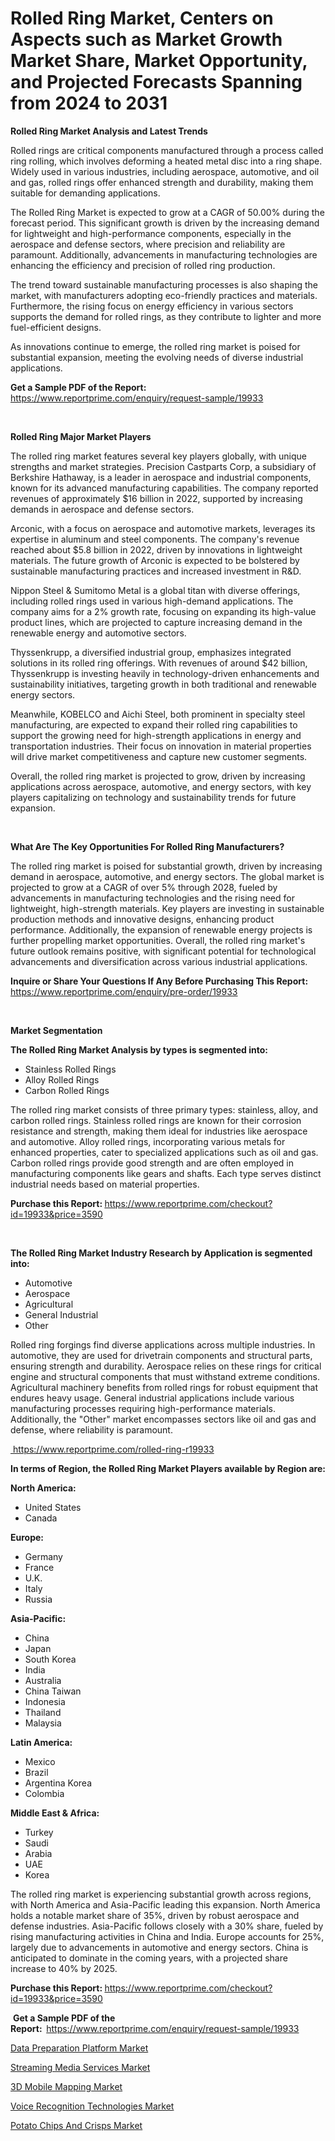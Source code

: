 <p><h1>Rolled Ring Market, Centers on Aspects such as Market Growth Market Share, Market Opportunity, and Projected Forecasts Spanning from 2024 to 2031</h1></p><p><strong>Rolled Ring Market Analysis and Latest Trends</strong></p>
<p><p>Rolled rings are critical components manufactured through a process called ring rolling, which involves deforming a heated metal disc into a ring shape. Widely used in various industries, including aerospace, automotive, and oil and gas, rolled rings offer enhanced strength and durability, making them suitable for demanding applications.</p><p>The Rolled Ring Market is expected to grow at a CAGR of 50.00% during the forecast period. This significant growth is driven by the increasing demand for lightweight and high-performance components, especially in the aerospace and defense sectors, where precision and reliability are paramount. Additionally, advancements in manufacturing technologies are enhancing the efficiency and precision of rolled ring production. </p><p>The trend toward sustainable manufacturing processes is also shaping the market, with manufacturers adopting eco-friendly practices and materials. Furthermore, the rising focus on energy efficiency in various sectors supports the demand for rolled rings, as they contribute to lighter and more fuel-efficient designs. </p><p>As innovations continue to emerge, the rolled ring market is poised for substantial expansion, meeting the evolving needs of diverse industrial applications.</p></p>
<p><strong>Get a Sample PDF of the Report:&nbsp;</strong> <a href="https://www.reportprime.com/enquiry/request-sample/19933?utm_campaign=1834&utm_medium=2&utm_source=Github&utm_content=ia&utm_term=23112024&utm_id=rolled-ring">https://www.reportprime.com/enquiry/request-sample/19933</a></p>
<p>&nbsp;</p>
<p><strong>Rolled Ring Major Market Players</strong></p>
<p><p>The rolled ring market features several key players globally, with unique strengths and market strategies. Precision Castparts Corp, a subsidiary of Berkshire Hathaway, is a leader in aerospace and industrial components, known for its advanced manufacturing capabilities. The company reported revenues of approximately $16 billion in 2022, supported by increasing demands in aerospace and defense sectors.</p><p>Arconic, with a focus on aerospace and automotive markets, leverages its expertise in aluminum and steel components. The company's revenue reached about $5.8 billion in 2022, driven by innovations in lightweight materials. The future growth of Arconic is expected to be bolstered by sustainable manufacturing practices and increased investment in R&D.</p><p>Nippon Steel & Sumitomo Metal is a global titan with diverse offerings, including rolled rings used in various high-demand applications. The company aims for a 2% growth rate, focusing on expanding its high-value product lines, which are projected to capture increasing demand in the renewable energy and automotive sectors.</p><p>Thyssenkrupp, a diversified industrial group, emphasizes integrated solutions in its rolled ring offerings. With revenues of around $42 billion, Thyssenkrupp is investing heavily in technology-driven enhancements and sustainability initiatives, targeting growth in both traditional and renewable energy sectors.</p><p>Meanwhile, KOBELCO and Aichi Steel, both prominent in specialty steel manufacturing, are expected to expand their rolled ring capabilities to support the growing need for high-strength applications in energy and transportation industries. Their focus on innovation in material properties will drive market competitiveness and capture new customer segments.</p><p>Overall, the rolled ring market is projected to grow, driven by increasing applications across aerospace, automotive, and energy sectors, with key players capitalizing on technology and sustainability trends for future expansion.</p></p>
<p>&nbsp;</p>
<p><strong>What Are The Key Opportunities For Rolled Ring Manufacturers?</strong></p>
<p><p>The rolled ring market is poised for substantial growth, driven by increasing demand in aerospace, automotive, and energy sectors. The global market is projected to grow at a CAGR of over 5% through 2028, fueled by advancements in manufacturing technologies and the rising need for lightweight, high-strength materials. Key players are investing in sustainable production methods and innovative designs, enhancing product performance. Additionally, the expansion of renewable energy projects is further propelling market opportunities. Overall, the rolled ring market's future outlook remains positive, with significant potential for technological advancements and diversification across various industrial applications.</p></p>
<p><strong>Inquire or Share Your Questions If Any Before Purchasing This Report:</strong> <a href="https://www.reportprime.com/enquiry/pre-order/19933?utm_campaign=1834&utm_medium=2&utm_source=Github&utm_content=ia&utm_term=23112024&utm_id=rolled-ring">https://www.reportprime.com/enquiry/pre-order/19933</a></p>
<p>&nbsp;</p>
<p><strong>Market Segmentation</strong></p>
<p><strong>The Rolled Ring Market Analysis by types is segmented into:</strong></p>
<p><ul><li>Stainless Rolled Rings</li><li>Alloy Rolled Rings</li><li>Carbon Rolled Rings</li></ul></p>
<p><p>The rolled ring market consists of three primary types: stainless, alloy, and carbon rolled rings. Stainless rolled rings are known for their corrosion resistance and strength, making them ideal for industries like aerospace and automotive. Alloy rolled rings, incorporating various metals for enhanced properties, cater to specialized applications such as oil and gas. Carbon rolled rings provide good strength and are often employed in manufacturing components like gears and shafts. Each type serves distinct industrial needs based on material properties.</p></p>
<p><strong>Purchase this Report:&nbsp;</strong><a href="https://www.reportprime.com/checkout?id=19933&price=3590&utm_campaign=1834&utm_medium=2&utm_source=Github&utm_content=ia&utm_term=23112024&utm_id=rolled-ring">https://www.reportprime.com/checkout?id=19933&price=3590</a></p>
<p>&nbsp;</p>
<p><strong>The Rolled Ring Market Industry Research by Application is segmented into:</strong></p>
<p><ul><li>Automotive</li><li>Aerospace</li><li>Agricultural</li><li>General Industrial</li><li>Other</li></ul></p>
<p><p>Rolled ring forgings find diverse applications across multiple industries. In automotive, they are used for drivetrain components and structural parts, ensuring strength and durability. Aerospace relies on these rings for critical engine and structural components that must withstand extreme conditions. Agricultural machinery benefits from rolled rings for robust equipment that endures heavy usage. General industrial applications include various manufacturing processes requiring high-performance materials. Additionally, the "Other" market encompasses sectors like oil and gas and defense, where reliability is paramount.</p></p>
<p><a href="https://www.reportprime.com/rolled-ring-r19933?utm_campaign=1834&utm_medium=2&utm_source=Github&utm_content=ia&utm_term=23112024&utm_id=rolled-ring">&nbsp;https://www.reportprime.com/rolled-ring-r19933</a></p>
<p><strong>In terms of Region, the Rolled Ring Market Players available by Region are:</strong></p>
<p>
    <p> <strong> North America: </strong>
        <ul>
            <li>United States</li>
            <li>Canada</li>
        </ul>
        </p> 
    <p> <strong> Europe: </strong>
        <ul>
            <li>Germany</li>
            <li>France</li>
            <li>U.K.</li>
            <li>Italy</li>
            <li>Russia</li>
        </ul>
        </p> 
    <p> <strong> Asia-Pacific: </strong>
        <ul>
            <li>China</li>
            <li>Japan</li>
            <li>South Korea</li>
            <li>India</li>
            <li>Australia</li>
            <li>China Taiwan</li>
            <li>Indonesia</li>
            <li>Thailand</li>
            <li>Malaysia</li>
        </ul>
        </p> 
    <p> <strong> Latin America: </strong>
        <ul>
            <li>Mexico</li>
            <li>Brazil</li>
            <li>Argentina Korea</li>
            <li>Colombia</li>
        </ul>
        </p> 
    <p> <strong> Middle East & Africa: </strong>
        <ul>
            <li>Turkey</li>
            <li>Saudi</li>
            <li>Arabia</li>
            <li>UAE</li>
            <li>Korea</li>
        </ul>
    </p>
    </p>
<p><p>The rolled ring market is experiencing substantial growth across regions, with North America and Asia-Pacific leading this expansion. North America holds a notable market share of 35%, driven by robust aerospace and defense industries. Asia-Pacific follows closely with a 30% share, fueled by rising manufacturing activities in China and India. Europe accounts for 25%, largely due to advancements in automotive and energy sectors. China is anticipated to dominate in the coming years, with a projected share increase to 40% by 2025.</p></p>
<p><strong>Purchase this Report: </strong><a href="https://www.reportprime.com/checkout?id=19933&price=3590&utm_campaign=1834&utm_medium=2&utm_source=Github&utm_content=ia&utm_term=23112024&utm_id=rolled-ring">https://www.reportprime.com/checkout?id=19933&price=3590</a></p>
<p>&nbsp;<strong>Get a Sample PDF of the Report:&nbsp;&nbsp;</strong><a href="https://www.reportprime.com/enquiry/request-sample/19933?utm_campaign=1834&utm_medium=2&utm_source=Github&utm_content=ia&utm_term=23112024&utm_id=rolled-ring">https://www.reportprime.com/enquiry/request-sample/19933</a></p>
<p><strong></strong></p>
<p><p><a href="https://issuu.com/reportprime-2/docs/data-preparation-platform-market-si_fea1924c4ee315?utm_campaign=1834&utm_medium=2&utm_source=Github&utm_content=ia&utm_term=23112024&utm_id=rolled-ring">Data Preparation Platform Market</a></p><p><a href="https://www.linkedin.com/pulse/detailed-examination-streaming-media-services-market-size-pzuxe?utm_campaign=1834&utm_medium=2&utm_source=Github&utm_content=ia&utm_term=23112024&utm_id=rolled-ring">Streaming Media Services Market</a></p><p><a href="https://www.linkedin.com/pulse/key-trends-driving-3d-mobile-mapping-market-growth-kfaie?utm_campaign=1834&utm_medium=2&utm_source=Github&utm_content=ia&utm_term=23112024&utm_id=rolled-ring">3D Mobile Mapping Market</a></p><p><a href="https://issuu.com/reportprime-2/docs/voice-recognition-technologies-mark_c145485534acab?utm_campaign=1834&utm_medium=2&utm_source=Github&utm_content=ia&utm_term=23112024&utm_id=rolled-ring">Voice Recognition Technologies Market</a></p><p><a href="https://www.linkedin.com/pulse/potato-chips-crisps-market-size-expand-cagr-114-along-its-j8lze?utm_campaign=1834&utm_medium=2&utm_source=Github&utm_content=ia&utm_term=23112024&utm_id=rolled-ring">Potato Chips And Crisps Market</a></p></p>